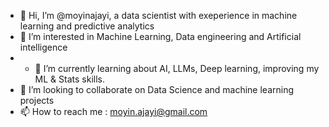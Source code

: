 - 👋 Hi, I’m @moyinajayi, a data scientist with exeperience in machine learning and predictive analytics
- 👀 I’m interested in Machine Learning, Data engineering and Artificial intelligence
- - 🌱 I’m currently learning about AI, LLMs, Deep learning, improving my ML & Stats skills.
- 💞️ I’m looking to collaborate on Data Science and machine learning projects
- 📫 How to reach me : moyin.ajayi@gmail.com

<!---
moyinajayi/moyinajayi is a ✨ special ✨ repository because its `README.md` (this file) appears on your GitHub profile.
You can click the Preview link to take a look at your changes.
--->
